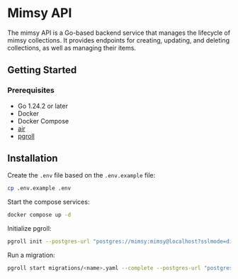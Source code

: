 # Mimsy API

The mimsy API is a Go-based backend service that manages the lifecycle of mimsy collections. It provides endpoints for creating, updating, and deleting collections, as well as managing their items.

## Getting Started

### Prerequisites

- Go 1.24.2 or later
- Docker
- Docker Compose
- [air](https://github.com/air-verse/air)
- [pgroll](https://pgroll.com)

## Installation

Create the `.env` file based on the `.env.example` file:

```bash
cp .env.example .env
```

Start the compose services:

```bash
docker compose up -d
```

Initialize pgroll:

```bash
pgroll init --postgres-url "postgres://mimsy:mimsy@localhost?sslmode=disable" --schema mimsy
```

Run a migration:

```bash
pgroll start migrations/<name>.yaml --complete --postgres-url "postgres://mimsy:mimsy@localhost?sslmode=disable" --schema mimsy
```
